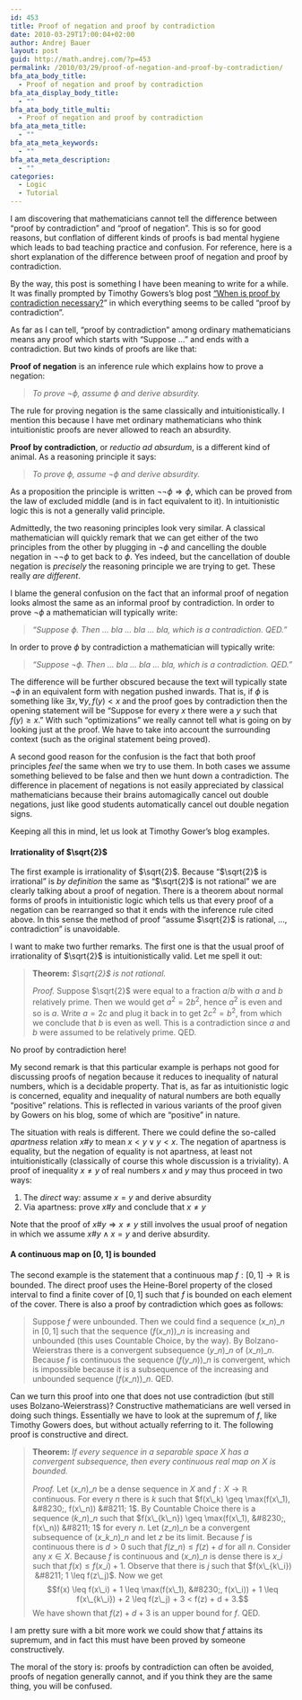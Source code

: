 ```yaml
---
id: 453
title: Proof of negation and proof by contradiction
date: 2010-03-29T17:00:04+02:00
author: Andrej Bauer
layout: post
guid: http://math.andrej.com/?p=453
permalink: /2010/03/29/proof-of-negation-and-proof-by-contradiction/
bfa_ata_body_title:
  - Proof of negation and proof by contradiction
bfa_ata_display_body_title:
  - ""
bfa_ata_body_title_multi:
  - Proof of negation and proof by contradiction
bfa_ata_meta_title:
  - ""
bfa_ata_meta_keywords:
  - ""
bfa_ata_meta_description:
  - ""
categories:
  - Logic
  - Tutorial
---
```

I am discovering that mathematicians cannot tell the difference between &#8220;proof by contradiction&#8221; and &#8220;proof of negation&#8221;. This is so for good reasons, but conflation of different kinds of proofs is bad mental hygiene which leads to bad teaching practice and confusion. For reference, here is a short explanation of the difference between proof of negation and proof by contradiction.<!--more-->

By the way, this post is something I have been meaning to write for a while. It was finally prompted by Timothy Gowers&#8217;s blog post [&#8220;When is proof by contradiction necessary?](http://gowers.wordpress.com/2010/03/28/when-is-proof-by-contradiction-necessary/)&#8221; in which everything seems to be called &#8220;proof by contradiction&#8221;.

As far as I can tell, &#8220;proof by contradiction&#8221; among ordinary mathematicians means any proof which starts with &#8220;Suppose &#8230;&#8221; and ends with a contradiction. But two kinds of proofs are like that:

**Proof of negation** is an inference rule which explains how to prove a negation:

> _To prove $\lnot \phi$, assume $\phi$ and derive absurdity._

The rule for proving negation is the same classically and intuitionistically. I mention this because I have met ordinary mathematicians who think intuitionistic proofs are never allowed to reach an absurdity.

**Proof by contradiction**, or _reductio ad absurdum_, is a different kind of animal. As a reasoning principle it says:

> _To prove $\phi$, assume $\lnot \phi$ and derive absurdity._

As a proposition the principle is written $\lnot \lnot \phi \Rightarrow \phi$, which can be proved from the law of excluded middle (and is in fact equivalent to it). In intuitionistic logic this is not a generally valid principle.

Admittedly, the two reasoning principles look very similar. A classical mathematician will quickly remark that we can get either of the two principles from the other by plugging in $\lnot \phi$ and cancelling the double negation in $\lnot \lnot \phi$ to get back to $\phi$. Yes indeed, but the cancellation of double negation is _precisely_ the reasoning principle we are trying to get. These really _are different_.

I blame the general confusion on the fact that an informal proof of negation looks almost the same as an informal proof by contradiction. In order to prove $\lnot \phi$ a mathematician will typically write:

> _&#8220;Suppose $\phi$. Then &#8230; bla &#8230; bla &#8230; bla, which is a contradiction. QED.&#8221;_

In order to prove $\phi$ by contradiction a mathematician will typically write:

> _&#8220;Suppose $\lnot \phi$. Then &#8230; bla &#8230; bla &#8230; bla, which is a contradiction. QED.&#8221;_

The difference will be further obscured because the text will typically state $\lnot \phi$ in an equivalent form with negation pushed inwards. That is, if $\phi$ is something like $\exists x, \forall y, f(y) < x$ and the proof goes by contradiction then the opening statement will be &#8220;Suppose for every $x$ there were a $y$ such that $f(y) \geq x$.&#8221; With such &#8220;optimizations&#8221; we really cannot tell what is going on by looking just at the proof. We have to take into account the surrounding context (such as the original statement being proved).

A second good reason for the confusion is the fact that both proof principles _feel_ the same when we try to use them. In both cases we assume something believed to be false and then we hunt down a contradiction. The difference in placement of negations is not easily appreciated by classical mathematicians because their brains automagically cancel out double negations, just like good students automatically cancel out double negation signs.

Keeping all this in mind, let us look at Timothy Gower&#8217;s blog examples.

#### Irrationality of $\sqrt{2}$

The first example is irrationality of $\sqrt{2}$. Because &#8220;$\sqrt{2}$ is irrational&#8221; is _by definition_ the same as &#8220;$\sqrt{2}$ is not rational&#8221; we are clearly talking about a proof of negation. There is a theorem about normal forms of proofs in intuitionistic logic which tells us that every proof of a negation can be rearranged so that it ends with the inference rule cited above. In this sense the method of proof &#8220;assume $\sqrt{2}$ is rational, &#8230;, contradiction&#8221; is unavoidable.

I want to make two further remarks. The first one is that the usual proof of irrationality of $\sqrt{2}$ is intuitionistically valid. Let me spell it out:

> **Theorem:** _$\sqrt{2}$ is not rational._
> 
> _Proof._ Suppose $\sqrt{2}$ were equal to a fraction $a/b$ with $a$ and $b$ relatively prime. Then we would get $a^2 = 2 b^2$, hence $a^2$ is even and so is $a$. Write $a = 2 c$ and plug it back in to get $2 c^2 = b^2$, from which we conclude that $b$ is even as well. This is a contradiction since $a$ and $b$ were assumed to be relatively prime. QED.

No proof by contradiction here!

My second remark is that this particular example is perhaps not good for discussing proofs of negation because it reduces to inequality of natural numbers, which is a decidable property. That is, as far as intuitionistic logic is concerned, equality and inequality of natural numbers are both equally &#8220;positive&#8221; relations. This is reflected in various variants of the proof given by Gowers on his blog, some of which are &#8220;positive&#8221; in nature.

The situation with reals is different. There we could define the so-called _apartness_ relation $x \# y$ to mean $x < y \lor y < x$. The negation of apartness is equality, but the negation of equality is not apartness, at least not intuitionistically (classically of course this whole discussion is a triviality). A proof of inequality $x \neq y$ of real numbers $x$ and $y$ may thus proceed in two ways:

  1. The _direct_ way: assume $x = y$ and derive absurdity
  2. Via apartness: prove $x \# y$ and conclude that $x \neq y$

Note that the proof of $x \# y \Rightarrow x \neq y$ still involves the usual proof of negation in which we assume $x \# y \land x = y$ and derive absurdity.

#### A continuous map on $[0,1]$ is bounded

The second example is the statement that a continuous map $f : [0,1] \to \mathbb{R}$ is bounded. The direct proof uses the Heine-Borel property of the closed interval to find a finite cover of $[0,1]$ such that $f$ is bounded on each element of the cover. There is also a proof by contradiction which goes as follows:

> Suppose $f$ were unbounded. Then we could find a sequence $(x\_n)\_n$ in $[0,1]$ such that the sequence $(f(x\_n))\_n$ is increasing and unbounded (this uses Countable Choice, by the way). By Bolzano-Weierstras there is a convergent subsequence $(y\_n)\_n$ of $(x\_n)\_n$. Because $f$ is continuous the sequence $(f(y\_n))\_n$ is convergent, which is impossible because it is a subsequence of the increasing and unbounded sequence $(f(x\_n))\_n$. QED.

Can we turn this proof into one that does not use contradiction (but still uses Bolzano-Weierstrass)? Constructive mathematicians are well versed in doing such things. Essentially we have to look at the supremum of $f$, like Timothy Gowers does, but without actually referring to it. The following proof is constructive and direct.

> **Theorem:** _If every sequence in a separable space $X$ has a convergent subsequence, then every continuous real map on $X$ is bounded._
> 
> _Proof._ Let $(x\_n)\_n$ be a dense sequence in $X$ and $f : X \to \mathbb{R}$ continuous. For every $n$ there is $k$ such that $f(x\_k) \geq \max(f(x\_1), &#8230;, f(x\_n)) &#8211; 1$. By Countable Choice there is a sequence $(k\_n)\_n$ such that $f(x\_{k\_n}) \geq \max(f(x\_1), &#8230;, f(x\_n)) &#8211; 1$ for every $n$. Let $(z\_n)\_n$ be a convergent subsequence of $(x\_{k\_n})\_n$ and let $z$ be its limit. Because $f$ is continuous there is $d > 0$ such that $f(z\_n) \leq f(z) + d$ for all $n$. Consider any $x \in X$. Because $f$ is continuous and $(x\_n)\_n$ is dense there is $x\_i$ such that $f(x) \leq f(x\_i) + 1$. Observe that there is $j$ such that $f(x\_{k\_i})  &#8211; 1 \leq f(z\_j)$. Now we get $$f(x) \leq f(x\_i) + 1 \leq \max(f(x\_1), &#8230;, f(x\_i)) + 1 \leq f(x\_{k\_i}) + 2 \leq f(z\_j) + 3 < f(z) + d + 3.$$ We have shown that $f(z) + d + 3$ is an upper bound for $f$. QED.

I am pretty sure with a bit more work we could show that $f$ attains its supremum, and in fact this must have been proved by someone constructively.

The moral of the story is: proofs by contradiction can often be avoided, proofs of negation generally cannot, and if you think they are the same thing, you will be confused.